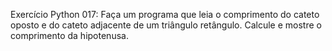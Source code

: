 Exercício Python 017: Faça um programa que leia o comprimento do cateto oposto e do cateto adjacente de um triângulo retângulo. Calcule e mostre o comprimento da hipotenusa.
